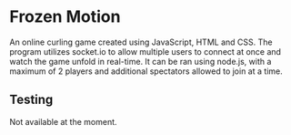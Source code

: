 # Frozen Motion
An online curling game created using JavaScript, HTML and CSS. The program utilizes socket.io to allow multiple users to connect at once and watch the game unfold in real-time. It can be ran using node.js, with a maximum of 2 players and additional spectators allowed to join at a time.

## Testing
Not available at the moment.
